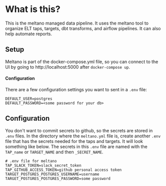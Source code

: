 # What is this?
This is the meltano managed data pipeline.  It uses the meltano tool to organize ELT taps, targets, dbt transforms, and airflow pipelines.  It can also help automate reports.

## Setup
Meltano is part of the docker-compose.yml file, so you can connect to the UI by going to http://localhost:5000 after `docker-compose up`.

#### Configuration
There are a few configuration settings you want to sent in a `.env` file:

    DEFAULT_USER=postgres
    DEFAULT_PASSWORD=<some password for your db>

## Configuration
You don't want to commit secrets to github, so the secrets are stored in `.env` files.  In the directory where the `meltano.yml` file is, create another `.env` file that has the secrets needed for the taps and targets.  It will look something like below.  The secrets in this `.env` file are named with the `TAP_name` or `TARGET_NAME` and then `_SECRET_NAME`.

    # .env file for meltano
    TAP_SLACK_TOKEN=slack_secret_token
    TAP_GITHUB_ACCESS_TOKEN=github personal access token
    TARGET_POSTGRES_POSTGRES_USERNAME=username
    TARGET_POSTGRES_POSTGRES_PASSWORD=some password

